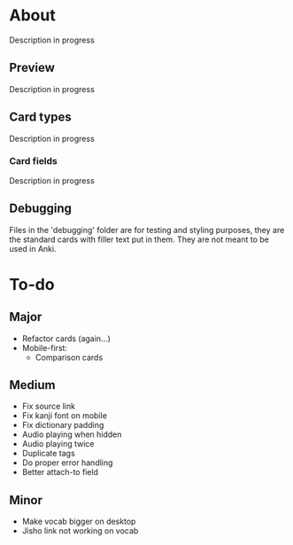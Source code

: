 # About
Description in progress

## Preview
Description in progress

## Card types
Description in progress

### Card fields
Description in progress

## Debugging
Files in the 'debugging' folder are for testing and styling purposes, they are the standard cards with filler text put in them. They are not meant to be used in Anki.

# To-do
## Major
- Refactor cards (again...)
- Mobile-first:
    - Comparison cards

## Medium
- Fix source link
- Fix kanji font on mobile
- Fix dictionary padding
- Audio playing when hidden
- Audio playing twice
- Duplicate tags
- Do proper error handling
- Better attach-to field

## Minor
- Make vocab bigger on desktop
- Jisho link not working on vocab